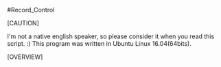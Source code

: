 #Record_Control

[CAUTION]

I'm not a native english speaker, so please consider it when you read this script. :)
This program was written in Ubuntu Linux 16.04(64bits).

[OVERVIEW]

